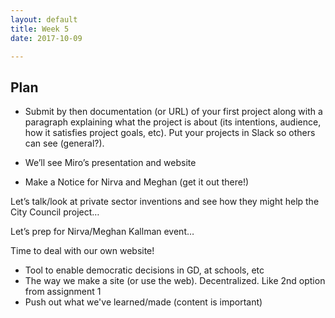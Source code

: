 ```yaml
---
layout: default
title: Week 5
date: 2017-10-09

---
```


## Plan

* Submit by then documentation (or URL) of your first project along with a paragraph explaining what the project is about (its intentions, audience, how it satisfies project goals, etc). Put your projects in Slack so others can see (general?).

* We’ll see Miro’s presentation and website

* Make a Notice for Nirva and Meghan (get it out there!)

Let’s talk/look at private sector inventions and see how they might help the City Council project…

Let’s prep for Nirva/Meghan Kallman event…

Time to deal with our own website!

* Tool to enable democratic decisions in GD, at schools, etc
* The way we make a site (or use the web). Decentralized. Like 2nd option from assignment 1
* Push out what we've learned/made (content is important)
